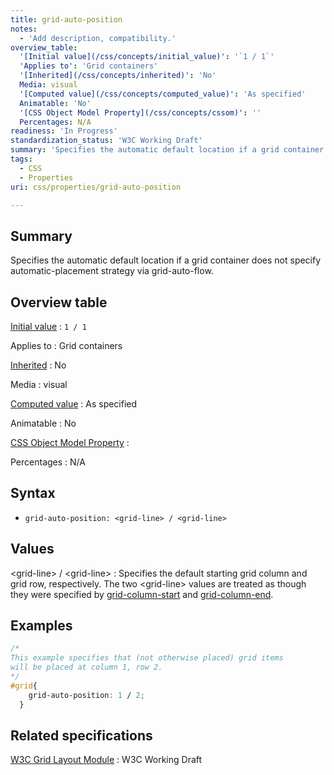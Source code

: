 ```yaml
---
title: grid-auto-position
notes:
  - 'Add description, compatibility.'
overview_table:
  '[Initial value](/css/concepts/initial_value)': '`1 / 1`'
  'Applies to': 'Grid containers'
  '[Inherited](/css/concepts/inherited)': 'No'
  Media: visual
  '[Computed value](/css/concepts/computed_value)': 'As specified'
  Animatable: 'No'
  '[CSS Object Model Property](/css/concepts/cssom)': ''
  Percentages: N/A
readiness: 'In Progress'
standardization_status: 'W3C Working Draft'
summary: 'Specifies the automatic default location if a grid container does not specify automatic-placement strategy via grid-auto-flow.'
tags:
  - CSS
  - Properties
uri: css/properties/grid-auto-position

---
```

## <span>Summary</span>

Specifies the automatic default location if a grid container does not specify automatic-placement strategy via grid-auto-flow.

## <span>Overview table</span>

[Initial value](/css/concepts/initial_value)
:   `1 / 1`

Applies to
:   Grid containers

[Inherited](/css/concepts/inherited)
:   No

Media
:   visual

[Computed value](/css/concepts/computed_value)
:   As specified

Animatable
:   No

[CSS Object Model Property](/css/concepts/cssom)
:

Percentages
:   N/A

## <span>Syntax</span>

-   `grid-auto-position: <grid-line> / <grid-line>`

## <span>Values</span>

\<grid-line\> / \<grid-line\>
:   Specifies the default starting grid column and grid row, respectively. The two \<grid-line\> values are treated as though they were specified by [grid-column-start](/css/properties/grid-column-start) and [grid-column-end](/css/properties/grid-column-end).

## <span>Examples</span>

``` css
/*
This example specifies that (not otherwise placed) grid items
will be placed at column 1, row 2.
*/
#grid{
    grid-auto-position: 1 / 2;
  }
```

## <span>Related specifications</span>

[W3C Grid Layout Module](http://www.w3.org/TR/css3-grid-layout)
:   W3C Working Draft
